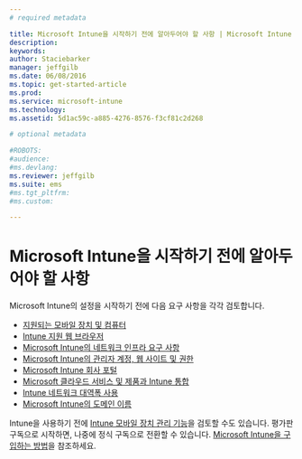 ```yaml
---
# required metadata

title: Microsoft Intune을 시작하기 전에 알아두어야 할 사항 | Microsoft Intune
description:
keywords:
author: Staciebarker
manager: jeffgilb
ms.date: 06/08/2016
ms.topic: get-started-article
ms.prod:
ms.service: microsoft-intune
ms.technology:
ms.assetid: 5d1ac59c-a885-4276-8576-f3cf81c2d268

# optional metadata

#ROBOTS:
#audience:
#ms.devlang:
ms.reviewer: jeffgilb
ms.suite: ems
#ms.tgt_pltfrm:
#ms.custom:

---
```


# Microsoft Intune을 시작하기 전에 알아두어야 할 사항

Microsoft Intune의 설정을 시작하기 전에 다음 요구 사항을 각각 검토합니다.

- [지원되는 모바일 장치 및 컴퓨터](supported-mobile-devices-and-computers.md)
- [Intune 지원 웹 브라우저](supported-web-browsers.md)
- [Microsoft Intune의 네트워크 인프라 요구 사항](network-infrastructure-requirements-for-microsoft-intune.md)
- [Microsoft Intune의 관리자 계정, 웹 사이트 및 권한](administrative-accounts-websites-perms.md)
- [Microsoft Intune 회사 포털](microsoft-intune-company-portal.md)
- [Microsoft 클라우드 서비스 및 제품과 Intune 통합](integration-with-cloud-services.md)
- [Intune 네트워크 대역폭 사용](network-bandwidth-use.md)
- [Microsoft Intune의 도메인 이름](domain-names-for-microsoft-intune.md)


Intune을 사용하기 전에 [Intune 모바일 장치 관리 기능](/intune/get-started/mobile-device-management-capabilities-in-microsoft-intune)을 검토할 수도 있습니다. 평가판 구독으로 시작하면, 나중에 정식 구독으로 전환할 수 있습니다. [Microsoft Intune을 구입하는 방법](http://www.microsoft.com/en-us/server-cloud/products/microsoft-intune/Purchasing.aspx)을 참조하세요.







<!--HONumber=Jun16_HO2-->


